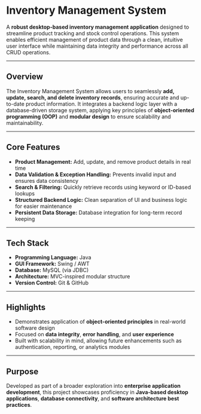 # Inventory Management System

A **robust desktop-based inventory management application** designed to streamline product tracking and stock control operations. This system enables efficient management of product data through a clean, intuitive user interface while maintaining data integrity and performance across all CRUD operations.

---

## Overview

The Inventory Management System allows users to seamlessly **add, update, search, and delete inventory records**, ensuring accurate and up-to-date product information. It integrates a backend logic layer with a database-driven storage system, applying key principles of **object-oriented programming (OOP)** and **modular design** to ensure scalability and maintainability.

---

## Core Features

- **Product Management:** Add, update, and remove product details in real time  
- **Data Validation & Exception Handling:** Prevents invalid input and ensures data consistency  
- **Search & Filtering:** Quickly retrieve records using keyword or ID-based lookups  
- **Structured Backend Logic:** Clean separation of UI and business logic for easier maintenance  
- **Persistent Data Storage:** Database integration for long-term record keeping  

---

## Tech Stack

- **Programming Language:** Java  
- **GUI Framework:** Swing / AWT  
- **Database:** MySQL (via JDBC)  
- **Architecture:** MVC-inspired modular structure  
- **Version Control:** Git & GitHub  

---

## Highlights

- Demonstrates application of **object-oriented principles** in real-world software design  
- Focused on **data integrity**, **error handling**, and **user experience**  
- Built with scalability in mind, allowing future enhancements such as authentication, reporting, or analytics modules  

---

## Purpose

Developed as part of a broader exploration into **enterprise application development**, this project showcases proficiency in **Java-based desktop applications**, **database connectivity**, and **software architecture best practices**.



